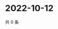 # 2022-10-12

共 0 条

<!-- BEGIN WEIBO -->
<!-- 最后更新时间 Wed Oct 12 2022 11:26:32 GMT+0800 (China Standard Time) -->

<!-- END WEIBO -->
